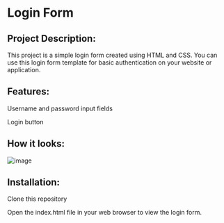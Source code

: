 # Login Form



## Project Description:

This project is a simple login form created using HTML and CSS. You can use this login form template for basic authentication on your website or application.


## Features:

Username and password input fields

Login button



## How it looks:

![image](https://github.com/irmozl/loginForm/assets/120363221/91bd5fd1-da44-4684-a30c-19b8a824b685)


## Installation:

Clone this repository

Open the index.html file in your web browser to view the login form.
